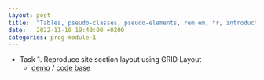 ```yaml
---
layout: post
title:  "Tables, pseudo-classes, pseudo-elements, rem em, fr, introduction to Grid layout"
date:   2022-11-16 19:40:00 +0200
categories: prog-module-1
---
```

- Task 1. Reproduce site section layout using GRID Layout
  - [demo](https://bulhakovolexii.github.io/Prog-academy-homeworks/8-lecture-homework/index.html) / [code base](https://github.com/bulhakovolexii/Prog-academy-homeworks/blob/main/8-lecture-homework/)
